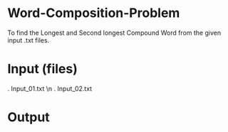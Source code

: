 # Word-Composition-Problem
To find the Longest and Second longest Compound Word from the given input .txt files.
# Input (files)
. Input_01.txt \n
. Input_02.txt
# Output
